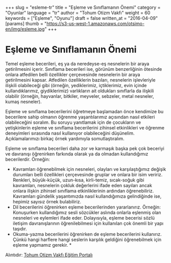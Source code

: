 +++
slug = "esleme-tr"
title = "Eşleme ve Sınıflamanın Önemi"
category = "Oyunlar"
language = "tr"
author = "Tohum Otizm Vakfı"
weight = 60
keywords = ["Eşleme", "Oyunu"]
draft = false
written_at = "2016-04-09"
[params]
thumb = "https://s3-us-west-1.amazonaws.com/otsimo-en/img/esleme.jpg"
+++
#  Eşleme ve Sınıflamanın Önemi

Temel eşleme becerileri, eş ya da neredeyse-eş nesnelerin bir araya getirilmesini içerir. Sınıflama becerileri ise, görünüm benzerliğinin ötesinde onlara atfedilen belli özellikler çerçevesinde nesnelerin bir araya getirilmesini kapsar. Atfedilen özelliklerin bazıları, nesnelerin işlevleriyle ilişkili olabileceği gibi (örneğin, yediklerimiz, içtiklerimiz, evin içinde kullandıklarımız, giydiklerimiz) varlıkların ait oldukları sınıflarla da ilişkili olabilir (örneğin, hayvanlar, bitkiler, meyveler, sebzeler, metal nesneler, kumaş nesneler).

Eşleme ve sınıflama becerilerini öğretmeye başlamadan önce kendimize bu becerilere sahip olmanın öğrenme yaşantılarımız açısından nasıl etkileri olabileceğini soralım. Bu soruyu yanıtlamak için de çocukların ve yetişkinlerin eşleme ve sınıflama becerilerini zihinsel etkinlikleri ve öğrenme deneyimleri sırasında nasıl kullanıyor olabileceğini düşünelim. Açıklamalarımızı birkaç örnek yardımıyla somutlaştıralım.

Eşleme ve sınıflama becerileri daha zor ve karmaşık başka pek çok beceriyi ve davranışı öğrenirken farkında olarak ya da olmadan kullandığımız becerilerdir. Örneğin:

* Kavramları öğrenebilmek için nesneleri, olayları ve karşılaştığımız değişik durumları belli özellikleri çerçevesinde gruplar ve onlara bir isim veririz. Renkleri, büyük-küçük, uzun-kısa, kirli-temiz, sıcak-soğuk gibi kavramları, nesnelerin çokluk değerlerini ifade eden sayıları ancak onlara ilişkin zihinsel sınıflama etkinliklerinin ardından öğrenebiliriz. Kavramları gündelik yaşantımızda nasıl kullandığımıza gelindiğinde ise, hepimiz sayısız örnek bulabiliriz.
* Dil becerilerini öğrenirken eşleme becerilerinden yararlanırız. Örneğin: Konuşurken kullandığımız sesli sözcükler aslında onlarla eşlenmiş olan nesneleri ve eylemleri ifade eder. Dolayısıyla, eşleme becerisi sözlü iletişim davranışlarının öğrenilebilmesi için kullanılan çok önemli bir yapı taşıdır.
* Okuma-yazma becerilerini öğrenirken de eşleme becerilerini kullanırız. Çünkü hangi harflere hangi seslerin karşılık geldiğini öğrenebilmek için eşleme yapmamız gerekir. *

Alıntıdır: [Tohum Otizm Vakfı Eğitim Portalı](http://www.tohumotizmportali.org/icerik/temel-becerileri-kazandirmak/nesneleri-esleme-ve-siniflama/esleme-ve-siniflamanin-onemi)
